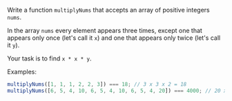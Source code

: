 Write a function `multiplyNums` that accepts an array of positive integers `nums`.

In the array `nums` every element appears three times, except one that appears only once (let's call it `x`) and one that appears only twice (let's call it `y`).

Your task is to find `x * x * y`.

Examples:

```javascript
multiplyNums([1, 1, 1, 2, 2, 3]) === 18; // 3 x 3 x 2 = 18
multiplyNums([6, 5, 4, 10, 6, 5, 4, 10, 6, 5, 4, 20]) === 4000; // 20 x 20 x 10 = 4000
```
